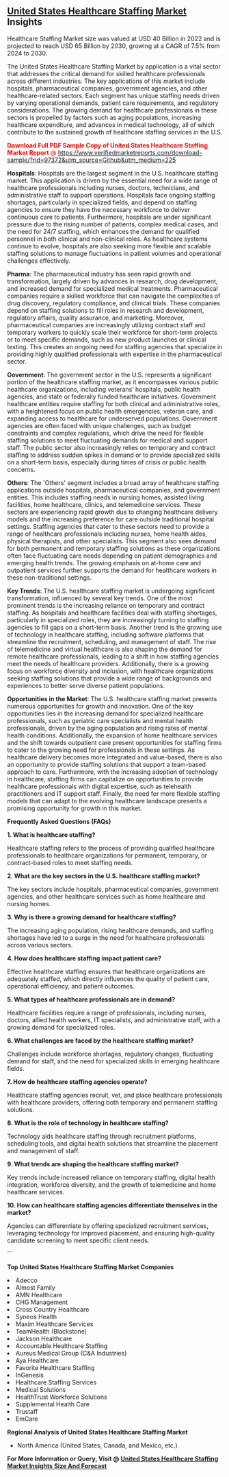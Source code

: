 <h2><a href="https://www.verifiedmarketreports.com/download-sample/?rid=97372&amp;utm_source=Github&amp;utm_medium=225" target="_blank">United States Healthcare Staffing Market</a> Insights</h2><p>Healthcare Staffing Market size was valued at USD 40 Billion in 2022 and is projected to reach USD 65 Billion by 2030, growing at a CAGR of 7.5% from 2024 to 2030.</p><p> <p>The United States Healthcare Staffing Market by application is a vital sector that addresses the critical demand for skilled healthcare professionals across different industries. The key applications of this market include hospitals, pharmaceutical companies, government agencies, and other healthcare-related sectors. Each segment has unique staffing needs driven by varying operational demands, patient care requirements, and regulatory considerations. The growing demand for healthcare professionals in these sectors is propelled by factors such as aging populations, increasing healthcare expenditure, and advances in medical technology, all of which contribute to the sustained growth of healthcare staffing services in the U.S.</p> <p><p><span class=""><span style="color: #ff0000;"><strong>Download Full PDF Sample Copy of United States Healthcare Staffing Market Report</strong> @ </span><a href="https://www.verifiedmarketreports.com/download-sample/?rid=97372&amp;utm_source=Github&amp;utm_medium=225" target="_blank">https://www.verifiedmarketreports.com/download-sample/?rid=97372&amp;utm_source=Github&amp;utm_medium=225</a></span></p></p> <p><strong>Hospitals</strong>: Hospitals are the largest segment in the U.S. healthcare staffing market. This application is driven by the essential need for a wide range of healthcare professionals including nurses, doctors, technicians, and administrative staff to support operations. Hospitals face ongoing staffing shortages, particularly in specialized fields, and depend on staffing agencies to ensure they have the necessary workforce to deliver continuous care to patients. Furthermore, hospitals are under significant pressure due to the rising number of patients, complex medical cases, and the need for 24/7 staffing, which enhances the demand for qualified personnel in both clinical and non-clinical roles. As healthcare systems continue to evolve, hospitals are also seeking more flexible and scalable staffing solutions to manage fluctuations in patient volumes and operational challenges effectively. <p><strong>Pharma</strong>: The pharmaceutical industry has seen rapid growth and transformation, largely driven by advances in research, drug development, and increased demand for specialized medical treatments. Pharmaceutical companies require a skilled workforce that can navigate the complexities of drug discovery, regulatory compliance, and clinical trials. These companies depend on staffing solutions to fill roles in research and development, regulatory affairs, quality assurance, and marketing. Moreover, pharmaceutical companies are increasingly utilizing contract staff and temporary workers to quickly scale their workforce for short-term projects or to meet specific demands, such as new product launches or clinical testing. This creates an ongoing need for staffing agencies that specialize in providing highly qualified professionals with expertise in the pharmaceutical sector. <p><strong>Government</strong>: The government sector in the U.S. represents a significant portion of the healthcare staffing market, as it encompasses various public healthcare organizations, including veterans’ hospitals, public health agencies, and state or federally funded healthcare initiatives. Government healthcare entities require staffing for both clinical and administrative roles, with a heightened focus on public health emergencies, veteran care, and expanding access to healthcare for underserved populations. Government agencies are often faced with unique challenges, such as budget constraints and complex regulations, which drive the need for flexible staffing solutions to meet fluctuating demands for medical and support staff. The public sector also increasingly relies on temporary and contract staffing to address sudden spikes in demand or to provide specialized skills on a short-term basis, especially during times of crisis or public health concerns. <p><strong>Others</strong>: The 'Others' segment includes a broad array of healthcare staffing applications outside hospitals, pharmaceutical companies, and government entities. This includes staffing needs in nursing homes, assisted living facilities, home healthcare, clinics, and telemedicine services. These sectors are experiencing rapid growth due to changing healthcare delivery models and the increasing preference for care outside traditional hospital settings. Staffing agencies that cater to these sectors need to provide a range of healthcare professionals including nurses, home health aides, physical therapists, and other specialists. This segment also sees demand for both permanent and temporary staffing solutions as these organizations often face fluctuating care needs depending on patient demographics and emerging health trends. The growing emphasis on at-home care and outpatient services further supports the demand for healthcare workers in these non-traditional settings. <p><strong>Key Trends</strong>: The U.S. healthcare staffing market is undergoing significant transformation, influenced by several key trends. One of the most prominent trends is the increasing reliance on temporary and contract staffing. As hospitals and healthcare facilities deal with staffing shortages, particularly in specialized roles, they are increasingly turning to staffing agencies to fill gaps on a short-term basis. Another trend is the growing use of technology in healthcare staffing, including software platforms that streamline the recruitment, scheduling, and management of staff. The rise of telemedicine and virtual healthcare is also shaping the demand for remote healthcare professionals, leading to a shift in how staffing agencies meet the needs of healthcare providers. Additionally, there is a growing focus on workforce diversity and inclusion, with healthcare organizations seeking staffing solutions that provide a wide range of backgrounds and experiences to better serve diverse patient populations. <p><strong>Opportunities in the Market</strong>: The U.S. healthcare staffing market presents numerous opportunities for growth and innovation. One of the key opportunities lies in the increasing demand for specialized healthcare professionals, such as geriatric care specialists and mental health professionals, driven by the aging population and rising rates of mental health conditions. Additionally, the expansion of home healthcare services and the shift towards outpatient care present opportunities for staffing firms to cater to the growing need for professionals in these settings. As healthcare delivery becomes more integrated and value-based, there is also an opportunity to provide staffing solutions that support a team-based approach to care. Furthermore, with the increasing adoption of technology in healthcare, staffing firms can capitalize on opportunities to provide healthcare professionals with digital expertise, such as telehealth practitioners and IT support staff. Finally, the need for more flexible staffing models that can adapt to the evolving healthcare landscape presents a promising opportunity for growth in this market. <p><strong>Frequently Asked Questions (FAQs)</strong></p> <p><strong>1. What is healthcare staffing?</strong></p> <p>Healthcare staffing refers to the process of providing qualified healthcare professionals to healthcare organizations for permanent, temporary, or contract-based roles to meet staffing needs.</p> <p><strong>2. What are the key sectors in the U.S. healthcare staffing market?</strong></p> <p>The key sectors include hospitals, pharmaceutical companies, government agencies, and other healthcare services such as home healthcare and nursing homes.</p> <p><strong>3. Why is there a growing demand for healthcare staffing?</strong></p> <p>The increasing aging population, rising healthcare demands, and staffing shortages have led to a surge in the need for healthcare professionals across various sectors.</p> <p><strong>4. How does healthcare staffing impact patient care?</strong></p> <p>Effective healthcare staffing ensures that healthcare organizations are adequately staffed, which directly influences the quality of patient care, operational efficiency, and patient outcomes.</p> <p><strong>5. What types of healthcare professionals are in demand?</strong></p> <p>Healthcare facilities require a range of professionals, including nurses, doctors, allied health workers, IT specialists, and administrative staff, with a growing demand for specialized roles.</p> <p><strong>6. What challenges are faced by the healthcare staffing market?</strong></p> <p>Challenges include workforce shortages, regulatory changes, fluctuating demand for staff, and the need for specialized skills in emerging healthcare fields.</p> <p><strong>7. How do healthcare staffing agencies operate?</strong></p> <p>Healthcare staffing agencies recruit, vet, and place healthcare professionals with healthcare providers, offering both temporary and permanent staffing solutions.</p> <p><strong>8. What is the role of technology in healthcare staffing?</strong></p> <p>Technology aids healthcare staffing through recruitment platforms, scheduling tools, and digital health solutions that streamline the placement and management of staff.</p> <p><strong>9. What trends are shaping the healthcare staffing market?</strong></p> <p>Key trends include increased reliance on temporary staffing, digital health integration, workforce diversity, and the growth of telemedicine and home healthcare services.</p> <p><strong>10. How can healthcare staffing agencies differentiate themselves in the market?</strong></p> <p>Agencies can differentiate by offering specialized recruitment services, leveraging technology for improved placement, and ensuring high-quality candidate screening to meet specific client needs.</p> ```</p><p><strong>Top United States Healthcare Staffing Market Companies</strong></p><div data-test-id=""><p><li>Adecco</li><li> Almost Family</li><li> AMN Healthcare</li><li> CHG Management</li><li> Cross Country Healthcare</li><li> Syneos Health</li><li> Maxim Healthcare Services</li><li> TeamHealth (Blackstone)</li><li> Jackson Healthcare</li><li> Accountable Healthcare Staffing</li><li> Aureus Medical Group (C&A Industries)</li><li> Aya Healthcare</li><li> Favorite Healthcare Staffing</li><li> InGenesis</li><li> Healthcare Staffing Services</li><li> Medical Solutions</li><li> HealthTrust Workforce Solutions</li><li> Supplemental Health Care</li><li> Trustaff</li><li> EmCare</li></p><div><strong>Regional Analysis of&nbsp;United States Healthcare Staffing Market</strong></div><ul><li dir="ltr"><p dir="ltr">North America&nbsp;(United States, Canada, and Mexico, etc.)</p></li></ul><p><strong>For More Information or Query, Visit @&nbsp;</strong><strong><a href="https://www.verifiedmarketreports.com/product/global-healthcare-staffing-market-growth-status-and-outlook-2019-2024/?utm_source=Github&amp;utm_medium=225" target="_blank">United States Healthcare Staffing Market Insights Size And Forecast</a></strong></p></div>
